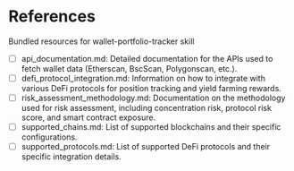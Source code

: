 # References

Bundled resources for wallet-portfolio-tracker skill

- [ ] api_documentation.md: Detailed documentation for the APIs used to fetch wallet data (Etherscan, BscScan, Polygonscan, etc.).
- [ ] defi_protocol_integration.md: Information on how to integrate with various DeFi protocols for position tracking and yield farming rewards.
- [ ] risk_assessment_methodology.md: Documentation on the methodology used for risk assessment, including concentration risk, protocol risk score, and smart contract exposure.
- [ ] supported_chains.md: List of supported blockchains and their specific configurations.
- [ ] supported_protocols.md: List of supported DeFi protocols and their specific integration details.
